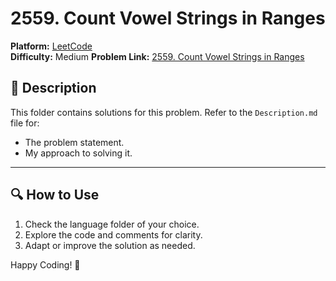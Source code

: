 # 2559. Count Vowel Strings in Ranges

**Platform:** [LeetCode](https://leetcode.com)  
**Difficulty:** Medium
**Problem Link:** [2559. Count Vowel Strings in Ranges
](https://leetcode.com/problems/count-vowel-strings-in-ranges/description/?envType=daily-question&envId=2025-01-02)

## 📜 Description

This folder contains solutions for this problem. Refer to the `Description.md` file for:

- The problem statement.
- My approach to solving it.

---

## 🔍 How to Use

1. Check the language folder of your choice.
2. Explore the code and comments for clarity.
3. Adapt or improve the solution as needed.

Happy Coding! 🚀
